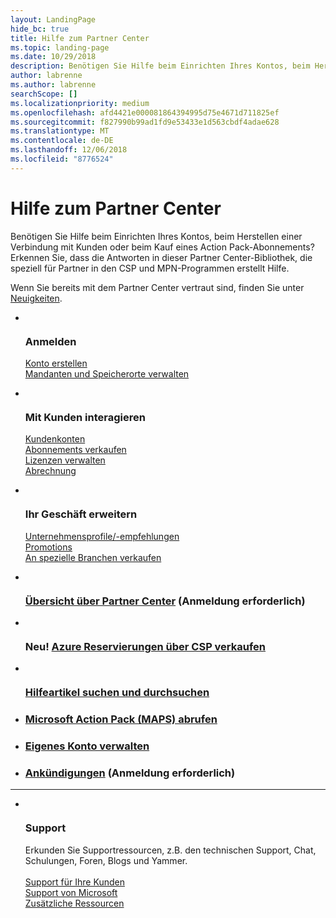 ```yaml
---
layout: LandingPage
hide_bc: true
title: Hilfe zum Partner Center
ms.topic: landing-page
ms.date: 10/29/2018
description: Benötigen Sie Hilfe beim Einrichten Ihres Kontos, beim Herstellen einer Verbindung mit Kunden oder beim Kauf eines Action Pack-Abonnements? Erkennen Sie, dass die Antworten in dieser Partner Center-Bibliothek, die speziell für Partner in den CSP und MPN-Programmen erstellt Hilfe. 
author: labrenne
ms.author: labrenne
searchScope: []
ms.localizationpriority: medium
ms.openlocfilehash: afd4421e000081864394995d75e4671d711825ef
ms.sourcegitcommit: f827990b99ad1fd9e53433e1d563cbdf4adae628
ms.translationtype: MT
ms.contentlocale: de-DE
ms.lasthandoff: 12/06/2018
ms.locfileid: "8776524"
---
```

# <a name="start-here-for-help-with-partner-center"></a>Hilfe zum Partner Center

Benötigen Sie Hilfe beim Einrichten Ihres Kontos, beim Herstellen einer Verbindung mit Kunden oder beim Kauf eines Action Pack-Abonnements? Erkennen Sie, dass die Antworten in dieser Partner Center-Bibliothek, die speziell für Partner in den CSP und MPN-Programmen erstellt Hilfe.

Wenn Sie bereits mit dem Partner Center vertraut sind, finden Sie unter [Neuigkeiten](/partner-center/whats-new-in-pc).

<ul id="products1" class="cardsC cols cols3 panelContent singlePanelContent">
    <li>
        <div class="cardSize">
            <div class="cardPadding">
                <div class="card">
                    <div class="cardImageOuter">
                        <div class="cardImage bgdAccent1">
                            <img alt="" src="https://docs.microsoft.com/media/illustrations/sql-get-started-understand.svg" data-linktype="external">
                        </div>
                    </div>
                    <div class="cardText">
                        <h3>Anmelden</h3>
                        <p><a href="/partner-center/mpn-create-a-partner-center-account">Konto erstellen</a><br /><a href="/partner-center/azure-active-directory-tenants-and-partner-center">Mandanten und Speicherorte verwalten</a></p>
                    </div>
                </div>
            </div>
        </div>
    </li>
    <li>
        <div class="cardSize">
            <div class="cardPadding">
                <div class="card">
                    <div class="cardImageOuter">
                        <div class="cardImage bgdAccent1">
                            <img alt="" src="https://docs.microsoft.com/media/illustrations/virtualization-hperv-server-community.svg" data-linktype="external">
                        </div>
                    </div>
                    <div class="cardText">
                        <h3>Mit Kunden interagieren</h3>
                        <p><a href="/partner-center/customer-accounts">Kundenkonten</a><br /><a href="/partner-center/customer-subscriptions">Abonnements verkaufen</a><br /><a href="/partner-center/assign-licenses-to-users">Lizenzen verwalten</a><br /><a href="/partner-center/billing">Abrechnung</a></p>
                    </div>
                </div>
            </div>
        </div>
    </li>
    <li>
        <div class="cardSize">
            <div class="cardPadding">
                <div class="card">
                    <div class="cardImageOuter">
                        <div class="cardImage bgdAccent1">
                            <img alt="" src="https://docs.microsoft.com/media/illustrations/biztalk-get-started-scenarios.svg" data-linktype="external">
                        </div>
                    </div>
                    <div class="cardText">
                        <h3>Ihr Geschäft erweitern</h3>
                        <p><a href="/partner-center/referrals">Unternehmensprofile/-empfehlungen</a><br /><a href="/partner-center/promotions">Promotions</a><br /><a href="/partner-center/get-special-pricing-for-offers">An spezielle Branchen verkaufen</a></p>
                    </div>
                </div>
            </div>
        </div>
    </li>
</ul>

<ul id="products2" class="cardsF cols cols3 panelContent singlePanelContent">
    <li>
        <div class="cardSize">
            <div class="cardPadding">
                <div class="card">
                    <div class="cardImageOuter">
                        <div class="cardImage">
                            <img alt="" src="https://docs.microsoft.com/media/common/i_portal.svg" data-linktype="external">
                        </div>
                    </div>
                    <div class="cardText">
                        <h3><a href="https://partnercenter.microsoft.com/pcv/redirect?authenticate=true&redirect=%2Fdashboard%2Foverview">Übersicht über Partner Center</a> (Anmeldung erforderlich)</h3>
                    </div>
                </div>
            </div>
        </div>
    </li>
    <li>
        <div class="cardSize">
            <div class="cardPadding">
                <div class="card">
                    <div class="cardImageOuter">
                        <div class="cardImage">
                            <img alt="" src="https://docs.microsoft.com/media/common/i_vmm-cloud.svg" data-linktype="external">
                        </div>
                    </div>
                    <div class="cardText">
                        <h3>Neu! <a href="/partner-center/azure-ri-server-subscriptions">Azure Reservierungen über CSP verkaufen</a></h3>
                    </div>
                </div>
            </div>
        </div>
    </li>
    <li>
        <div class="cardSize">
            <div class="cardPadding">
                <div class="card">
                    <div class="cardImageOuter">
                        <div class="cardImage">
                            <img alt="" src="https://docs.microsoft.com/media/common/i_form.svg" data-linktype="external">
                        </div>
                    </div>
                    <div class="cardText">
                        <h3><a href="/partner-center/">Hilfeartikel suchen und durchsuchen</a></h3>
                    </div>
                </div>
            </div>
        </div>
    </li>
    <li>
        <div class="cardSize">
            <div class="cardPadding">
                <div class="card">
                    <div class="cardText">
                        <h3><a href="/partner-center/mpn-get-action-pack">Microsoft Action Pack (MAPS) abrufen</a></h3>
                    </div>
                </div>
            </div>
        </div>
    </li>
    <li>
        <div class="cardSize">
            <div class="cardPadding">
                <div class="card">
                    <div class="cardText">
                        <h3><a href="/partner-center/partner-center-account-setup">Eigenes Konto verwalten</a></h3>
                    </div>
                </div>
            </div>
        </div>
    </li>
    <li>
        <div class="cardSize">
            <div class="cardPadding">
                <div class="card">
                    <div class="cardText">
                        <h3><a href="https://partnercenter.microsoft.com/pcv/announcements">Ankündigungen</a> (Anmeldung erforderlich)</h3>
                    </div>
                </div>
            </div>
        </div>
    </li>
</ul>
<hr />

<ul id="products3" class="cardsF cols cols3 panelContent singlePanelContent">
    <li>
        <div class="cardSize">
            <div class="cardPadding">
                <div class="card">
                    <div class="cardImageOuter">
                        <div class="cardImage">
                            <img class="x-hidden-focus" alt="" src="https://docs.microsoft.com/media/common/i_support.svg" data-linktype="external">
                        </div>
                    </div>
                    <div class="cardText">
                        <h3>Support</h3>
                        <p>Erkunden Sie Supportressourcen, z.B. den technischen Support, Chat, Schulungen, Foren, Blogs und Yammer.<br /><br /><a href="/partner-center/customer-support">Support für Ihre Kunden</a><br /><a href="/partner-center/support-from-microsoft">Support von Microsoft</a><br /><a href="https://partnercenter.microsoft.com/partner/support">Zusätzliche Ressourcen</a></p>
                    </div>
                </div>
            </div>
        </div>
    </li>
</ul>
